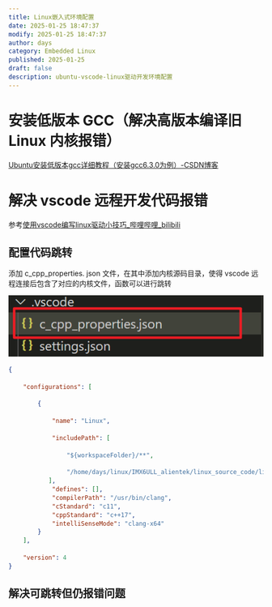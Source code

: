 ```yaml
---
title: Linux嵌入式环境配置
date: 2025-01-25 18:47:37
modify: 2025-01-25 18:47:37
author: days
category: Embedded Linux
published: 2025-01-25
draft: false
description: ubuntu-vscode-linux驱动开发环境配置
---
```

# 安装低版本 GCC（解决高版本编译旧 Linux 内核报错）

[Ubuntu安装低版本gcc详细教程（安装gcc6.3.0为例）-CSDN博客](https://blog.csdn.net/weixin_46584887/article/details/122527982)

# 解决 vscode 远程开发代码报错

参考[使用vscode编写linux驱动小技巧_哔哩哔哩_bilibili](https://www.bilibili.com/video/BV1Lv4y1V7eh/?spm_id_from=333.1007.top_right_bar_window_custom_collection.content.click&vd_source=fd1fa14d89a090434e77d898baf18cf0)

## 配置代码跳转

添加 c_cpp_properties. json 文件，在其中添加内核源码目录，使得 vscode 远程连接后包含了对应的内核文件，函数可以进行跳转

![image.png](https://raw.githubusercontent.com/ScuDays/MyImg/master/20250125185908.png)

``` c_cpp_properties.json
{

    "configurations": [

        {

            "name": "Linux",

            "includePath": [

                "${workspaceFolder}/**",

                "/home/days/linux/IMX6ULL_alientek/linux_source_code/linux-imx-rel_imx_4.1.15_2.1.0_ga_alientek/include",           "/home/days/linux/IMX6ULL_alientek/linux_source_code/linux-imx-rel_imx_4.1.15_2.1.0_ga_alientek/arch/arm/include",           "/home/days/linux/IMX6ULL_alientek/linux_source_code/linux-imx-rel_imx_4.1.15_2.1.0_ga_alientek/arch/arm/include/generated/"
           ],
            "defines": [],
            "compilerPath": "/usr/bin/clang",
            "cStandard": "c11",
            "cppStandard": "c++17",
            "intelliSenseMode": "clang-x64"
        }
    ],

    "version": 4
}
```

## 解决可跳转但仍报错问题